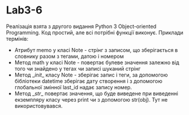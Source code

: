 # Lab3-6
Реалізація взята з другого видання Python 3 Object-oriented
Programming. Код простий, але всі потрібні функції виконує. Приклади термінів:
- Атрибут memo у класі Note - стрінг з записом, що зберігається в словнику разом з тегами, датою і номером
- Метод math у класі Note - повертає булеве значення залежно від того чи знайдено у тегах чи записі шуканий стрінг
- Метод \__init__ класу Note - зберігає запис і теги, за допомогою бібліотеки datetime зберігає дату створення і з допомогою глобальної змінної last_id надає запису номер.
- Метод \__str__ повертає значення, що буде виведене при виведенні екземпляру класу через print чи з допомогою str(obj). Тут не використовувався.
